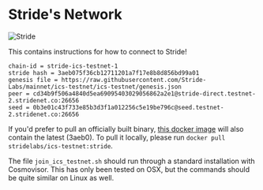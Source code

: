 # Stride's Network

![Stride](../assets/stride-banner.png)

This contains instructions for how to connect to Stride!

    chain-id = stride-ics-testnet-1
    stride hash = 3aeb075f36cb12711201a7f17e8b8d856bd99a01
    genesis file = https://raw.githubusercontent.com/Stride-Labs/mainnet/ics-testnet/ics-testnet/genesis.json
    peer = cd34b9f506a4840d5ea69095403029056862a2e1@stride-direct.testnet-2.stridenet.co:26656
    seed = 0b3e01c43f733e85b3d3f1a012256c5e19be796c@seed.testnet-2.stridenet.co:26656

If you'd prefer to pull an officially built binary, [this docker image](https://hub.docker.com/layers/stridelabs/ics-testnet/stride/images/sha256-66951c86333ee592eef3d6fe275c5c1fc34f2e91f092a9f89d605e3a4497f1c7?context=repo) will also contain the latest (3aeb0). To pull it locally, please run `docker pull stridelabs/ics-testnet:stride`.

The file `join_ics_testnet.sh` should run through a standard installation with Cosmovisor. This has only been tested on OSX, but the commands should be quite similar on Linux as well.